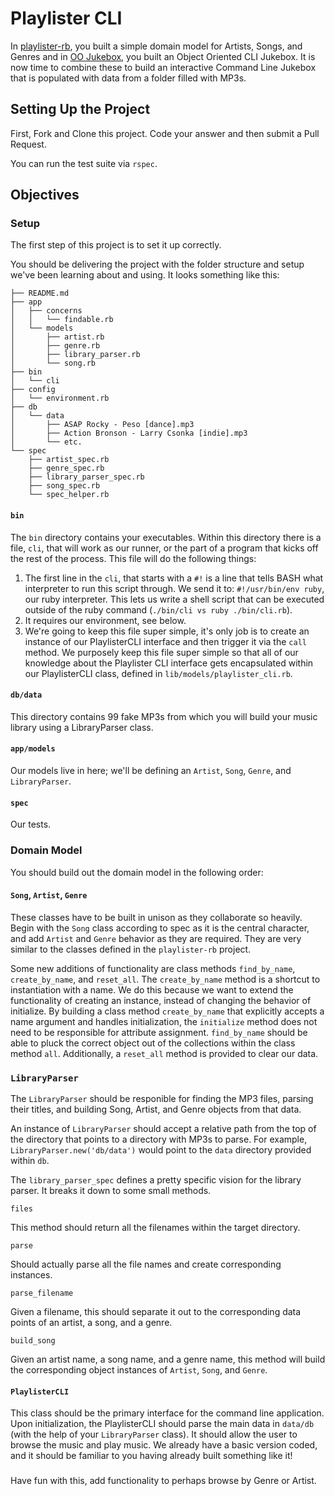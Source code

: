 
# Playlister CLI

In [playlister-rb](http://learn.flatironschool.com/lessons/940), you built a simple domain model for Artists, Songs, and Genres and in [OO Jukebox](http://learn.flatironschool.com/lessons/806), you built an Object Oriented CLI Jukebox. It is now time to combine these to build an interactive Command Line Jukebox that is populated with data from a folder filled with MP3s.

## Setting Up the Project

First, Fork and Clone this project. Code your answer and then submit a Pull Request.

You can run the test suite via `rspec`.

## Objectives

### Setup

The first step of this project is to set it up correctly.

You should be delivering the project with the folder structure and setup we've been learning about and using. It looks something like this:

```
├── README.md
├── app
│   ├── concerns
│   │   └── findable.rb
│   └── models
│       ├── artist.rb
│       ├── genre.rb
│       ├── library_parser.rb
│       └── song.rb
├── bin
│   └── cli
├── config
│   └── environment.rb
├── db
│   └── data
│       ├── ASAP Rocky - Peso [dance].mp3
│       ├── Action Bronson - Larry Csonka [indie].mp3
│       └── etc.
└── spec
    ├── artist_spec.rb
    ├── genre_spec.rb
    ├── library_parser_spec.rb
    ├── song_spec.rb
    └── spec_helper.rb
```

#### `bin`

The `bin` directory contains your executables. Within this directory there is a file, `cli`, that will work as our runner, or the part of a program that kicks off the rest of the process. This file will do the following things:

1. The first line in the `cli`, that starts with a `#!` is a line that tells BASH what interpreter to run this script through. We send it to: `#!/usr/bin/env ruby`, our ruby interpreter. This lets us write a shell script that can be executed outside of the ruby command (`./bin/cli vs ruby ./bin/cli.rb`).
2. It requires our environment, see below.
3. We're going to keep this file super simple, it's only job is to create an instance of our PlaylisterCLI interface and then trigger it via the `call` method. We purposely keep this file super simple so that all of our knowledge about the Playlister CLI interface gets encapsulated within our PlaylisterCLI class, defined in `lib/models/playlister_cli.rb`.

#### `db/data`

This directory contains 99 fake MP3s from which you will build your music library using a LibraryParser class.

#### `app/models`

Our models live in here; we'll be defining an `Artist`, `Song`, `Genre`, and `LibraryParser`.

#### `spec`

Our tests.

### Domain Model

You should build out the domain model in the following order:

#### `Song`, `Artist`, `Genre`

These classes have to be built in unison as they collaborate so heavily. Begin with the `Song` class according to spec as it is the central character, and add `Artist` and `Genre` behavior as they are required. They are very similar to the classes defined in the `playlister-rb` project.

Some new additions of functionality are class methods `find_by_name`, `create_by_name`, and `reset_all`. The `create_by_name` method is a shortcut to instantiation with a name. We do this because we want to extend the functionality of creating an instance, instead of changing the behavior of initialize. By building a class method `create_by_name` that explicitly accepts a name argument and handles initialization, the `initialize` method does not need to be responsible for attribute assignment. `find_by_name` should be able to pluck the correct object out of the collections within the class method `all`. Additionally, a `reset_all` method is provided to clear our data.

### `LibraryParser`

The `LibraryParser` should be responible for finding the MP3 files, parsing their titles, and building Song, Artist, and Genre objects from that data. 

An instance of `LibraryParser` should accept a relative path from the top of the directory that points to a directory with MP3s to parse. For example, `LibraryParser.new('db/data')` would point to the `data` directory provided within `db`.

The `library_parser_spec` defines a pretty specific vision for the library parser. It breaks it down to some small methods.

`files`

This method should return all the filenames within the target directory.

`parse`

Should actually parse all the file names and create corresponding instances.

`parse_filename`

Given a filename, this should separate it out to the corresponding data points of an artist, a song, and a genre.

`build_song`

Given an artist name, a song name, and a genre name, this method will build the corresponding object instances of `Artist`, `Song`, and `Genre`.

#### `PlaylisterCLI`

This class should be the primary interface for the command line application. Upon initialization, the PlaylisterCLI should parse the main data in `data/db` (with the help of your `LibraryParser` class). It should allow the user to browse the music and play music. We already have a basic version coded, and it should be familiar to you having already built something like it! 

###

Have fun with this, add functionality to perhaps browse by Genre or Artist.

